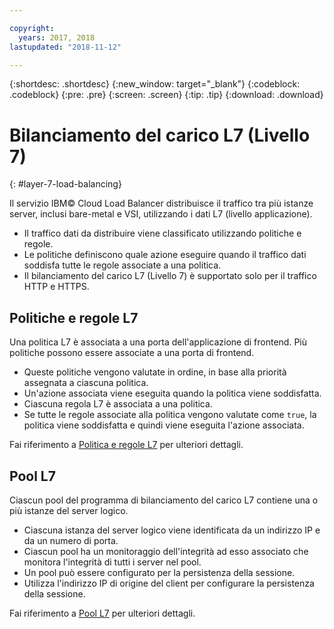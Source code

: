 ```yaml
---

copyright:
  years: 2017, 2018
lastupdated: "2018-11-12"

---
```


{:shortdesc: .shortdesc}
{:new_window: target="_blank"}
{:codeblock: .codeblock}
{:pre: .pre}
{:screen: .screen}
{:tip: .tip}
{:download: .download}

# Bilanciamento del carico L7 (Livello 7)
{: #layer-7-load-balancing}

Il servizio IBM© Cloud Load Balancer distribuisce il traffico tra più istanze server, inclusi bare-metal e VSI, utilizzando i dati L7 (livello applicazione). 

 * Il traffico dati da distribuire viene classificato utilizzando politiche e regole. 
 * Le politiche definiscono quale azione eseguire quando il traffico dati soddisfa tutte le regole associate a una politica.
 * Il bilanciamento del carico L7 (Livello 7) è supportato solo per il traffico HTTP e HTTPS.

## Politiche e regole L7 
Una politica L7 è associata a una porta dell'applicazione di frontend. Più politiche possono essere associate a una porta di frontend. 

 * Queste politiche vengono valutate in ordine, in base alla priorità assegnata a ciascuna politica. 
 * Un'azione associata viene eseguita quando la politica viene soddisfatta.
 * Ciascuna regola L7 è associata a una politica. 
 * Se tutte le regole associate alla politica vengono valutate come `true`, la politica viene soddisfatta e quindi viene eseguita l'azione associata.

Fai riferimento a [Politica e regole L7](/docs/infrastructure/loadbalancer-service?topic=loadbalancer-service-layer-7-policy) per ulteriori dettagli.

## Pool L7
Ciascun pool del programma di bilanciamento del carico L7 contiene una o più istanze del server logico. 

 * Ciascuna istanza del server logico viene identificata da un indirizzo IP e da un numero di porta. 
 * Ciascun pool ha un monitoraggio dell'integrità ad esso associato che monitora l'integrità di tutti i server nel pool.
 * Un pool può essere configurato per la persistenza della sessione. 
 * Utilizza l'indirizzo IP di origine del client per configurare la persistenza della sessione.

Fai riferimento a [Pool L7](/docs/infrastructure/loadbalancer-service?topic=loadbalancer-service-layer-7-pool) per ulteriori dettagli.
